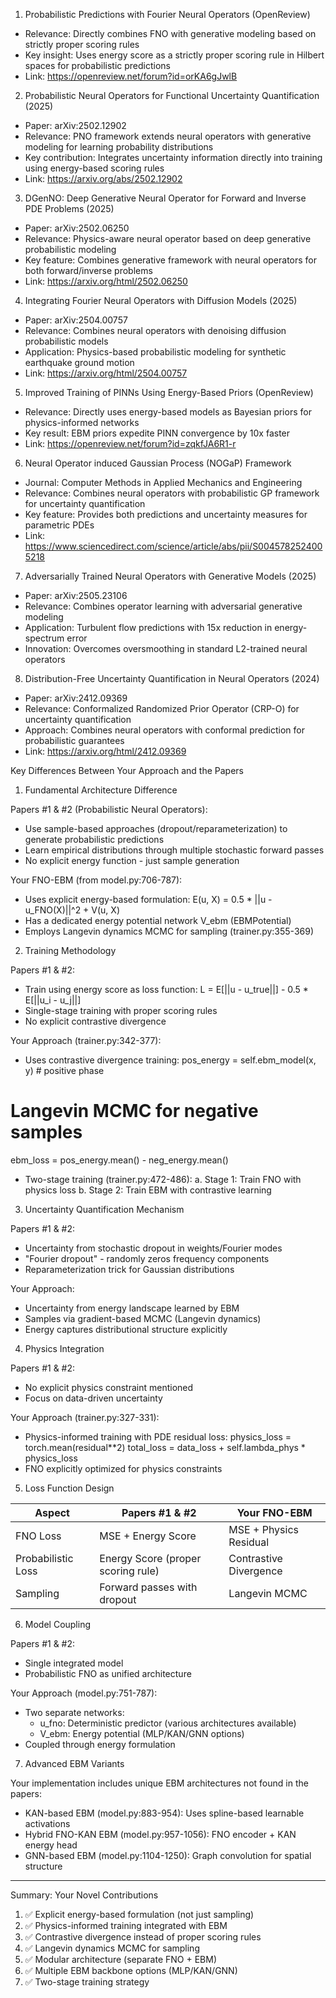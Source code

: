 1. Probabilistic Predictions with Fourier Neural Operators (OpenReview)

  - Relevance: Directly combines FNO with generative modeling based on strictly proper scoring rules
  - Key insight: Uses energy score as a strictly proper scoring rule in Hilbert spaces for probabilistic predictions
  - Link: https://openreview.net/forum?id=orKA6gJwlB

  2. Probabilistic Neural Operators for Functional Uncertainty Quantification (2025)

  - Paper: arXiv:2502.12902
  - Relevance: PNO framework extends neural operators with generative modeling for learning probability distributions
  - Key contribution: Integrates uncertainty information directly into training using energy-based scoring rules
  - Link: https://arxiv.org/abs/2502.12902

  3. DGenNO: Deep Generative Neural Operator for Forward and Inverse PDE Problems (2025)

  - Paper: arXiv:2502.06250
  - Relevance: Physics-aware neural operator based on deep generative probabilistic modeling
  - Key feature: Combines generative framework with neural operators for both forward/inverse problems
  - Link: https://arxiv.org/html/2502.06250

  4. Integrating Fourier Neural Operators with Diffusion Models (2025)

  - Paper: arXiv:2504.00757
  - Relevance: Combines neural operators with denoising diffusion probabilistic models
  - Application: Physics-based probabilistic modeling for synthetic earthquake ground motion
  - Link: https://arxiv.org/html/2504.00757

  5. Improved Training of PINNs Using Energy-Based Priors (OpenReview)

  - Relevance: Directly uses energy-based models as Bayesian priors for physics-informed networks
  - Key result: EBM priors expedite PINN convergence by 10x faster
  - Link: https://openreview.net/forum?id=zqkfJA6R1-r

  6. Neural Operator induced Gaussian Process (NOGaP) Framework

  - Journal: Computer Methods in Applied Mechanics and Engineering
  - Relevance: Combines neural operators with probabilistic GP framework for uncertainty quantification
  - Key feature: Provides both predictions and uncertainty measures for parametric PDEs
  - Link: https://www.sciencedirect.com/science/article/abs/pii/S0045782524005218

  7. Adversarially Trained Neural Operators with Generative Models (2025)

  - Paper: arXiv:2505.23106
  - Relevance: Combines operator learning with adversarial generative modeling
  - Application: Turbulent flow predictions with 15x reduction in energy-spectrum error
  - Innovation: Overcomes oversmoothing in standard L2-trained neural operators

  8. Distribution-Free Uncertainty Quantification in Neural Operators (2024)

  - Paper: arXiv:2412.09369
  - Relevance: Conformalized Randomized Prior Operator (CRP-O) for uncertainty quantification
  - Approach: Combines neural operators with conformal prediction for probabilistic guarantees
  - Link: https://arxiv.org/html/2412.09369


Key Differences Between Your Approach and the Papers

  1. Fundamental Architecture Difference

  Papers #1 & #2 (Probabilistic Neural Operators):
  - Use sample-based approaches (dropout/reparameterization) to generate probabilistic predictions
  - Learn empirical distributions through multiple stochastic forward passes
  - No explicit energy function - just sample generation

  Your FNO-EBM (from model.py:706-787):
  - Uses explicit energy-based formulation: E(u, X) = 0.5 * ||u - u_FNO(X)||^2 + V(u, X)
  - Has a dedicated energy potential network V_ebm (EBMPotential)
  - Employs Langevin dynamics MCMC for sampling (trainer.py:355-369)

  2. Training Methodology

  Papers #1 & #2:
  - Train using energy score as loss function:
  L = E[||u - u_true||] - 0.5 * E[||u_i - u_j||]
  - Single-stage training with proper scoring rules
  - No explicit contrastive divergence

  Your Approach (trainer.py:342-377):
  - Uses contrastive divergence training:
  pos_energy = self.ebm_model(x, y)  # positive phase
  # Langevin MCMC for negative samples
  ebm_loss = pos_energy.mean() - neg_energy.mean()
  - Two-stage training (trainer.py:472-486):
    a. Stage 1: Train FNO with physics loss
    b. Stage 2: Train EBM with contrastive learning

  3. Uncertainty Quantification Mechanism

  Papers #1 & #2:
  - Uncertainty from stochastic dropout in weights/Fourier modes
  - "Fourier dropout" - randomly zeros frequency components
  - Reparameterization trick for Gaussian distributions

  Your Approach:
  - Uncertainty from energy landscape learned by EBM
  - Samples via gradient-based MCMC (Langevin dynamics)
  - Energy captures distributional structure explicitly

  4. Physics Integration

  Papers #1 & #2:
  - No explicit physics constraint mentioned
  - Focus on data-driven uncertainty

  Your Approach (trainer.py:327-331):
  - Physics-informed training with PDE residual loss:
  physics_loss = torch.mean(residual**2)
  total_loss = data_loss + self.lambda_phys * physics_loss
  - FNO explicitly optimized for physics constraints

  5. Loss Function Design

  | Aspect             | Papers #1 & #2                     | Your FNO-EBM           |
  |--------------------|------------------------------------|------------------------|
  | FNO Loss           | MSE + Energy Score                 | MSE + Physics Residual |
  | Probabilistic Loss | Energy Score (proper scoring rule) | Contrastive Divergence |
  | Sampling           | Forward passes with dropout        | Langevin MCMC          |

  6. Model Coupling

  Papers #1 & #2:
  - Single integrated model
  - Probabilistic FNO as unified architecture

  Your Approach (model.py:751-787):
  - Two separate networks:
    - u_fno: Deterministic predictor (various architectures available)
    - V_ebm: Energy potential (MLP/KAN/GNN options)
  - Coupled through energy formulation

  7. Advanced EBM Variants

  Your implementation includes unique EBM architectures not found in the papers:

  - KAN-based EBM (model.py:883-954): Uses spline-based learnable activations
  - Hybrid FNO-KAN EBM (model.py:957-1056): FNO encoder + KAN energy head
  - GNN-based EBM (model.py:1104-1250): Graph convolution for spatial structure

  ---
  Summary: Your Novel Contributions

  1. ✅ Explicit energy-based formulation (not just sampling)
  2. ✅ Physics-informed training integrated with EBM
  3. ✅ Contrastive divergence instead of proper scoring rules
  4. ✅ Langevin dynamics MCMC for sampling
  5. ✅ Modular architecture (separate FNO + EBM)
  6. ✅ Multiple EBM backbone options (MLP/KAN/GNN)
  7. ✅ Two-stage training strategy